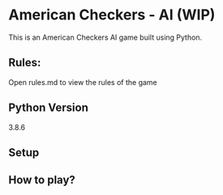 # American Checkers - AI (WIP)

This is an American Checkers AI game built using Python.

## Rules:
Open rules.md to view the rules of the game


## Python Version 

3.8.6

## Setup

## How to play?

